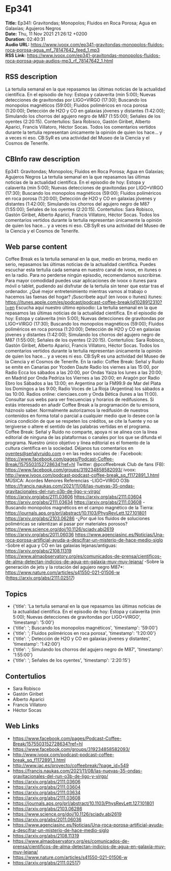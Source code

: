 # Ep341  
**Title:** Ep341: Gravitondas; Monopolos; Fluidos en Roca Porosa; Agua en Galaxias; Agujeros Negros  
**Date:** Thu, 11 Nov 2021 21:26:12 +0200  
**Duration:** 02:40:31  
**Audio URL:** https://www.ivoox.com/ep341-gravitondas-monopolos-fluidos-roca-porosa-agua_mf_78147642_feed_1.mp3  
**RSS Link:** https://www.ivoox.com/ep341-gravitondas-monopolos-fluidos-roca-porosa-agua-audios-mp3_rf_78147642_1.html  

## RSS description
La tertulia semanal en la que repasamos las últimas noticias de la actualidad científica. En el episodio de hoy: Estopa y calaverita (min 5:00); Nuevas detecciones de gravitondas por LIGO+VIRGO (17:30); Buscando los monopolos magnéticos (59:00); Fluidos políméricos en roca porosa (1:20:00); Detección de H2O y CO en galaxias jóvenes y distantes (1:42:00); Simulando los chorros del agujero negro de M87 (1:55:00); Señales de los oyentes (2:20:15). Contertulios: Sara Robisco, Gastón Giribet, Alberto Aparici, Francis Villatoro, Héctor Socas. Todos los comentarios vertidos durante la tertulia representan únicamente la opinión de quien los hace... y a veces ni eso. CB:SyR es una actividad del Museo de la Ciencia y el Cosmos de Tenerife.

## CBInfo raw description
Ep341: Gravitondas; Monopolos; Fluidos en Roca Porosa; Agua en Galaxias; Agujeros Negros
La tertulia semanal en la que repasamos las últimas noticias de la actualidad científica. En el episodio de hoy: Estopa y calaverita (min 5:00); Nuevas detecciones de gravitondas por LIGO+VIRGO (17:30); Buscando los monopolos magnéticos (59:00); Fluidos políméricos en roca porosa (1:20:00); Detección de H2O y CO en galaxias jóvenes y distantes (1:42:00); Simulando los chorros del agujero negro de M87 (1:55:00); Señales de los oyentes (2:20:15). Contertulios: Sara Robisco, Gastón Giribet, Alberto Aparici, Francis Villatoro, Héctor Socas. Todos los comentarios vertidos durante la tertulia representan únicamente la opinión de quien los hace... y a veces ni eso. CB:SyR es una actividad del Museo de la Ciencia y el Cosmos de Tenerife.


## Web parse content
Coffee Break es la tertulia semanal en la que, medio en broma, medio en serio, repasamos las últimas noticias de la actualidad científica. Puedes escuchar esta tertulia cada semana en nuestro canal de ivoox, en itunes o en la radio. Para no perderse ningún episodio, recomendamos suscribirse. Para mayor comodidad puedes usar aplicaciones de ivoox o itunes para móvil o tablet, pudiendo así disfrutar de la tertulia sin tener que estar tras el ordenador. ¿Qué mejor entretenimiento mientras vamos al trabajo o hacemos las faenas del hogar? ¡Suscríbete aquí! (en ivoox o itunes) itunes: https://itunes.apple.com/es/podcast/podcast-coffee-break/id1028912310?l=en Escucha aquí nuestro último episodio: La tertulia semanal en la que repasamos las últimas noticias de la actualidad científica. En el episodio de hoy: Estopa y calaverita (min 5:00); Nuevas detecciones de gravitondas por LIGO+VIRGO (17:30); Buscando los monopolos magnéticos (59:00); Fluidos políméricos en roca porosa (1:20:00); Detección de H2O y CO en galaxias jóvenes y distantes (1:42:00); Simulando los chorros del agujero negro de M87 (1:55:00); Señales de los oyentes (2:20:15). Contertulios: Sara Robisco, Gastón Giribet, Alberto Aparici, Francis Villatoro, Héctor Socas. Todos los comentarios vertidos durante la tertulia representan únicamente la opinión de quien los hace… y a veces ni eso. CB:SyR es una actividad del Museo de la Ciencia y el Cosmos de Tenerife. En la radio: Coffee Break: Señal y Ruido se emite en Canarias por Ycoden Daute Radio los viernes a las 15:00, por Radio Ecca los sábados a las 20:00, por Ondas Yaiza los lunes a las 20:00; en Madrid por Onda Pedriza los Viernes a las 20:00; en Aragón por Radio Ebro los Sábados a las 13:00; en Argentina por la FM99.9 de Mar del Plata los Domingos a las 9:00; Radio Voces de La Rioja (Argentina) los sábados a las 10:00. Radios online: cienciaes.com y Onda Bética (lunes a las 11:00). Consultar sus webs para ver frecuencias y horarios de redifusiones. Si estás interesado en añadir Coffee Break a la programación de tu emisora, háznoslo saber. Normalmente autorizamos la redifusión de nuestros contenidos en forma total o parcial a cualquier medio que lo desee con la única condición de que se respeten los créditos, se cite la fuente y no se tergiverse o altere el sentido de las palabras vertidas en el programa. Coffee Break: Señal y Ruido no comparte, apoya ni se alinea con la línea editorial de ninguna de las plataformas o canales por los que se difunda el programa. Nuestro único objetivo y línea editorial es el fomento de la cultura científica en la sociedad. Déjanos tus comentarios en oyentes@señalyruido.com o en las redes sociales de : Facebook: https://www.facebook.com/pages/Podcast-Coffee-Break/1575503152728634?ref=hl Twitter: @pcoffeebreak Club de fans (FB): https://www.facebook.com/groups/319234858582093/ ivoox: http://www.ivoox.com/podcast-podcast-coffee-break_sq_f1172891_1.html MÚSICA: Acordes Menores Referencias -LIGO+VIRGO O3b https://francis.naukas.com/2021/11/08/las-nuevas-35-ondas-gravitacionales-del-run-o3b-de-ligo-y-virgo/ https://arxiv.org/abs/2111.03606 https://arxiv.org/abs/2111.03604 https://arxiv.org/abs/2111.03634 https://arxiv.org/abs/2111.03608 -Buscando monopolos magnéticos en el campo magnético de la Tierra: https://journals.aps.org/prl/abstract/10.1103/PhysRevLett.127.101801 https://arxiv.org/abs/2103.06286 -¿Por qué los fluidos de soluciones poliméricas se ralentizan al pasar por materiales porosos? https://www.science.org/doi/10.1126/sciadv.abj2619 https://arxiv.org/abs/2011.06036 https://www.agenciasinc.es/Noticias/Una-roca-porosa-artificial-ayuda-a-descifrar-un-misterio-de-hace-medio-siglo -Sobre el agua y CO en las galaxias lejanas/antiguas: https://arxiv.org/abs/2108.11319 https://www.almaobservatory.org/es/comunicados-de-prensa/cientificos-de-alma-detectan-indicios-de-agua-en-galaxia-muy-muy-lejana/ -Sobre la generación de jets y la rotación del agujero negro M87*: https://www.nature.com/articles/s41550-021-01506-w (https://arxiv.org/abs/2111.02517)

## Topics
- {'title': 'La tertulia semanal en la que repasamos las últimas noticias de la actualidad científica. En el episodio de hoy: Estopa y calaverita (min 5:00); Nuevas detecciones de gravitondas por LIGO+VIRGO', 'timestamp': '5:00'}
- {'title': '; Buscando los monopolos magnéticos', 'timestamp': '59:00'}
- {'title': '; Fluidos políméricos en roca porosa', 'timestamp': '1:20:00'}
- {'title': '; Detección de H2O y CO en galaxias jóvenes y distantes', 'timestamp': '1:42:00'}
- {'title': '; Simulando los chorros del agujero negro de M87', 'timestamp': '1:55:00'}
- {'title': '; Señales de los oyentes', 'timestamp': '2:20:15'}
## Contertulios
- Sara Robisco
- Gastón Giribet
- Alberto Aparici
- Francis Villatoro
- Héctor Socas
## Web Links
- https://www.facebook.com/pages/Podcast-Coffee-Break/1575503152728634?ref=hl
- https://www.facebook.com/groups/319234858582093/
- http://www.ivoox.com/podcast-podcast-coffee-break_sq_f1172891_1.html
- http://www.iac.es/proyecto/coffeebreak/?page_id=549
- https://francis.naukas.com/2021/11/08/las-nuevas-35-ondas-gravitacionales-del-run-o3b-de-ligo-y-virgo/
- https://arxiv.org/abs/2111.03606
- https://arxiv.org/abs/2111.03604
- https://arxiv.org/abs/2111.03634
- https://arxiv.org/abs/2111.03608
- https://journals.aps.org/prl/abstract/10.1103/PhysRevLett.127.101801
- https://arxiv.org/abs/2103.06286
- https://www.science.org/doi/10.1126/sciadv.abj2619
- https://arxiv.org/abs/2011.06036
- https://www.agenciasinc.es/Noticias/Una-roca-porosa-artificial-ayuda-a-descifrar-un-misterio-de-hace-medio-siglo
- https://arxiv.org/abs/2108.11319
- https://www.almaobservatory.org/es/comunicados-de-prensa/cientificos-de-alma-detectan-indicios-de-agua-en-galaxia-muy-muy-lejana/
- https://www.nature.com/articles/s41550-021-01506-w
- https://arxiv.org/abs/2111.02517)